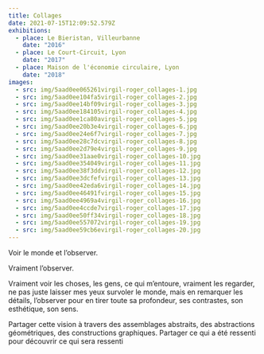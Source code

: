 ```yaml
---
title: Collages
date: 2021-07-15T12:09:52.579Z
exhibitions:
  - place: Le Bieristan, Villeurbanne
    date: "2016"
  - place: Le Court-Circuit, Lyon
    date: "2017"
  - place: Maison de l'économie circulaire, Lyon
    date: "2018"
images:
  - src: img/5aad0ee065261virgil-roger_collages-1.jpg
  - src: img/5aad0ee104fa5virgil-roger_collages-2.jpg
  - src: img/5aad0ee14bf09virgil-roger_collages-3.jpg
  - src: img/5aad0ee184105virgil-roger_collages-4.jpg
  - src: img/5aad0ee1ca80avirgil-roger_collages-5.jpg
  - src: img/5aad0ee20b3e4virgil-roger_collages-6.jpg
  - src: img/5aad0ee24e6f7virgil-roger_collages-7.jpg
  - src: img/5aad0ee28c7dcvirgil-roger_collages-8.jpg
  - src: img/5aad0ee2d79e4virgil-roger_collages-9.jpg
  - src: img/5aad0ee31aae0virgil-roger_collages-10.jpg
  - src: img/5aad0ee354049virgil-roger_collages-11.jpg
  - src: img/5aad0ee38f3ddvirgil-roger_collages-12.jpg
  - src: img/5aad0ee3dcfefvirgil-roger_collages-13.jpg
  - src: img/5aad0ee42eda6virgil-roger_collages-14.jpg
  - src: img/5aad0ee46491fvirgil-roger_collages-15.jpg
  - src: img/5aad0ee4969a4virgil-roger_collages-16.jpg
  - src: img/5aad0ee4ccde7virgil-roger_collages-17.jpg
  - src: img/5aad0ee50ff34virgil-roger_collages-18.jpg
  - src: img/5aad0ee557072virgil-roger_collages-19.jpg
  - src: img/5aad0ee59cb6evirgil-roger_collages-20.jpg
---
```

Voir le monde et l’observer.

Vraiment l’observer.

Vraiment voir les choses, les gens, ce qui m’entoure, vraiment les regarder, ne pas juste laisser mes yeux survoler le monde, mais en remarquer les détails, l’observer pour en tirer toute sa profondeur, ses contrastes, son esthétique, son sens.

Partager cette vision à travers des assemblages abstraits, des abstractions géométriques, des constructions graphiques. Partager ce qui a été ressenti pour découvrir ce qui sera ressenti